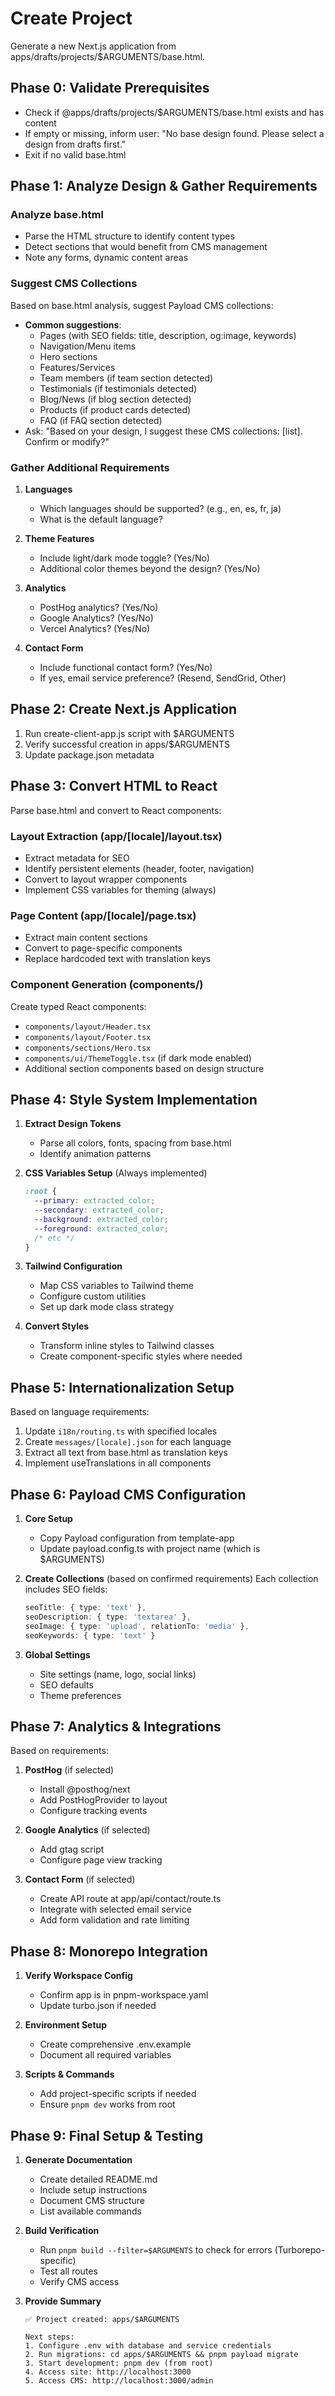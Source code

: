 # Create Project

Generate a new Next.js application from apps/drafts/projects/$ARGUMENTS/base.html.

## Phase 0: Validate Prerequisites

- Check if @apps/drafts/projects/$ARGUMENTS/base.html exists and has content
- If empty or missing, inform user: "No base design found. Please select a design from drafts first."
- Exit if no valid base.html

## Phase 1: Analyze Design & Gather Requirements

### Analyze base.html

- Parse the HTML structure to identify content types
- Detect sections that would benefit from CMS management
- Note any forms, dynamic content areas

### Suggest CMS Collections

Based on base.html analysis, suggest Payload CMS collections:

- **Common suggestions**:
  - Pages (with SEO fields: title, description, og:image, keywords)
  - Navigation/Menu items
  - Hero sections
  - Features/Services
  - Team members (if team section detected)
  - Testimonials (if testimonials detected)
  - Blog/News (if blog section detected)
  - Products (if product cards detected)
  - FAQ (if FAQ section detected)
- Ask: "Based on your design, I suggest these CMS collections: [list]. Confirm or modify?"

### Gather Additional Requirements

1. **Languages**
   - Which languages should be supported? (e.g., en, es, fr, ja)
   - What is the default language?

2. **Theme Features**
   - Include light/dark mode toggle? (Yes/No)
   - Additional color themes beyond the design? (Yes/No)

3. **Analytics**
   - PostHog analytics? (Yes/No)
   - Google Analytics? (Yes/No)
   - Vercel Analytics? (Yes/No)

4. **Contact Form**
   - Include functional contact form? (Yes/No)
   - If yes, email service preference? (Resend, SendGrid, Other)

## Phase 2: Create Next.js Application

1. Run create-client-app.js script with $ARGUMENTS
2. Verify successful creation in apps/$ARGUMENTS
3. Update package.json metadata

## Phase 3: Convert HTML to React

Parse base.html and convert to React components:

### Layout Extraction (app/[locale]/layout.tsx)

- Extract <head> metadata for SEO
- Identify persistent elements (header, footer, navigation)
- Convert to layout wrapper components
- Implement CSS variables for theming (always)

### Page Content (app/[locale]/page.tsx)

- Extract main content sections
- Convert to page-specific components
- Replace hardcoded text with translation keys

### Component Generation (components/)

Create typed React components:

- `components/layout/Header.tsx`
- `components/layout/Footer.tsx`
- `components/sections/Hero.tsx`
- `components/ui/ThemeToggle.tsx` (if dark mode enabled)
- Additional section components based on design structure

## Phase 4: Style System Implementation

1. **Extract Design Tokens**
   - Parse all colors, fonts, spacing from base.html
   - Identify animation patterns

2. **CSS Variables Setup** (Always implemented)

   ```css
   :root {
     --primary: extracted_color;
     --secondary: extracted_color;
     --background: extracted_color;
     --foreground: extracted_color;
     /* etc */
   }
   ```

3. **Tailwind Configuration**
   - Map CSS variables to Tailwind theme
   - Configure custom utilities
   - Set up dark mode class strategy

4. **Convert Styles**
   - Transform inline styles to Tailwind classes
   - Create component-specific styles where needed

## Phase 5: Internationalization Setup

Based on language requirements:

1. Update `i18n/routing.ts` with specified locales
2. Create `messages/[locale].json` for each language
3. Extract all text from base.html as translation keys
4. Implement useTranslations in all components

## Phase 6: Payload CMS Configuration

1. **Core Setup**
   - Copy Payload configuration from template-app
   - Update payload.config.ts with project name (which is $ARGUMENTS)

2. **Create Collections** (based on confirmed requirements)
   Each collection includes SEO fields:

   ```typescript
   seoTitle: { type: 'text' },
   seoDescription: { type: 'textarea' },
   seoImage: { type: 'upload', relationTo: 'media' },
   seoKeywords: { type: 'text' }
   ```

3. **Global Settings**
   - Site settings (name, logo, social links)
   - SEO defaults
   - Theme preferences

## Phase 7: Analytics & Integrations

Based on requirements:

1. **PostHog** (if selected)
   - Install @posthog/next
   - Add PostHogProvider to layout
   - Configure tracking events

2. **Google Analytics** (if selected)
   - Add gtag script
   - Configure page view tracking

3. **Contact Form** (if selected)
   - Create API route at app/api/contact/route.ts
   - Integrate with selected email service
   - Add form validation and rate limiting

## Phase 8: Monorepo Integration

1. **Verify Workspace Config**
   - Confirm app is in pnpm-workspace.yaml
   - Update turbo.json if needed

2. **Environment Setup**
   - Create comprehensive .env.example
   - Document all required variables

3. **Scripts & Commands**
   - Add project-specific scripts if needed
   - Ensure `pnpm dev` works from root

## Phase 9: Final Setup & Testing

1. **Generate Documentation**
   - Create detailed README.md
   - Include setup instructions
   - Document CMS structure
   - List available commands

2. **Build Verification**
   - Run `pnpm build --filter=$ARGUMENTS` to check for errors (Turborepo-specific)
   - Test all routes
   - Verify CMS access

3. **Provide Summary**

   ```
   ✅ Project created: apps/$ARGUMENTS

   Next steps:
   1. Configure .env with database and service credentials
   2. Run migrations: cd apps/$ARGUMENTS && pnpm payload migrate
   3. Start development: pnpm dev (from root)
   4. Access site: http://localhost:3000
   5. Access CMS: http://localhost:3000/admin
   ```
